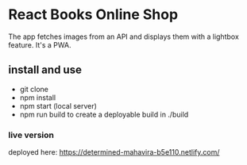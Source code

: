 # React Books Online Shop

The app fetches images from an API and displays them with a lightbox feature. It's a PWA.

## install and use

- git clone
- npm install
- npm start (local server)
- npm run build to create a deployable build in ./build

### live version

deployed here: https://determined-mahavira-b5e110.netlify.com/

